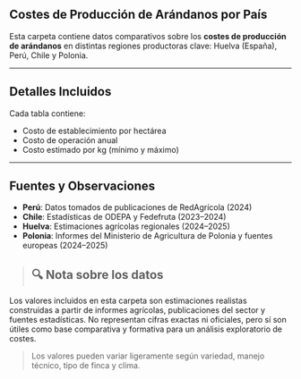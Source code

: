 ## Costes de Producción de Arándanos por País

Esta carpeta contiene datos comparativos sobre los **costes de producción de arándanos** en distintas regiones productoras clave: Huelva (España), Perú, Chile y Polonia.

---

## Detalles Incluidos

Cada tabla contiene:

- Costo de establecimiento por hectárea
- Costo de operación anual
- Costo estimado por kg (mínimo y máximo)

---

##  Fuentes y Observaciones

- **Perú**: Datos tomados de publicaciones de RedAgrícola (2024)
- **Chile**: Estadísticas de ODEPA y Fedefruta (2023–2024)
- **Huelva**: Estimaciones agrícolas regionales (2024–2025)
- **Polonia**: Informes del Ministerio de Agricultura de Polonia y fuentes europeas (2024–2025)

> ## 🔍 Nota sobre los datos

Los valores incluidos en esta carpeta son estimaciones realistas construidas a partir de informes agrícolas, publicaciones del sector y fuentes estadísticas. No representan cifras exactas ni oficiales, pero sí son útiles como base comparativa y formativa para un análisis exploratorio de costes.
> Los valores pueden variar ligeramente según variedad, manejo técnico, tipo de finca y clima.
